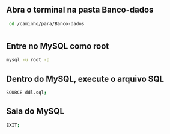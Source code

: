 ## Abra o terminal na pasta Banco-dados
```bash 
 cd /caminho/para/Banco-dados
 ```
#
## Entre no MySQL como root
```bash 
mysql -u root -p
```
## Dentro do MySQL, execute o arquivo SQL
```bash 
SOURCE ddl.sql;
```
## Saia do MySQL
```bash 
EXIT;
```